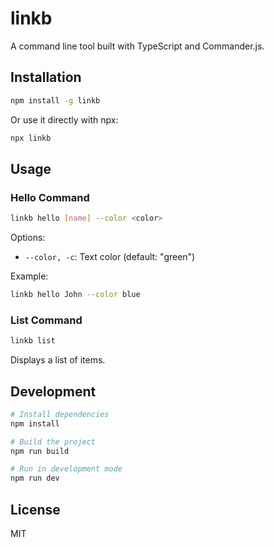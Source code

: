 # linkb

A command line tool built with TypeScript and Commander.js.

## Installation

```bash
npm install -g linkb
```

Or use it directly with npx:

```bash
npx linkb
```

## Usage

### Hello Command

```bash
linkb hello [name] --color <color>
```

Options:
- `--color, -c`: Text color (default: "green")

Example:
```bash
linkb hello John --color blue
```

### List Command

```bash
linkb list
```

Displays a list of items.

## Development

```bash
# Install dependencies
npm install

# Build the project
npm run build

# Run in development mode
npm run dev
```

## License

MIT 